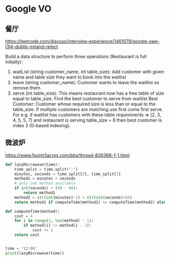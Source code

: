 # Google VO
## 餐厅
https://leetcode.com/discuss/interview-experience/1461079/google-swe-l3l4-dublin-ireland-reject

Build a data structure to perform three operations (Restaurant is full initially):
1) waitList (string customer_name, int table_size):
Add customer with given name and table size they want to book into the waitlist
2) leave (string customer_name):
Customer wants to leave the waitlist so remove them.
3) serve (int table_size):
This means restaurant now has a free table of size equal to table_size. Find the best customer to serve from waitlist
Best Customer: Customer whose required size is less than or equal to the table_size. If multiple customers are matching use first come first serve.
For e.g. if waitlist has customers with these table requirements => [2, 3, 4, 5, 5, 7] and restaurant is serving table_size = 6 then best customer is index 3 (0-based indexing).


## 微波炉
https://www.1point3acres.com/bbs/thread-826368-1-1.html
```py
def lazyMicrowave(time):
    time_split = time.split(":")
    minutes, seconds = time_split[0], time_split[1]
    method1 = minutes + seconds
    # only one method available
    if int(seconds) > (99 - 60):
        return method1
    method2 = str(int(minutes)-1) + str(int(seconds)+60)
    return method1 if computeTime(method1) <= computeTime(method2) else method2

def computeTime(method):
    cost = 4
    for i in range(1, len(method) - 1):
        if method[i] != method[i - 1]:
            cost += 2
    return cost


time = "12:06"
print(lazyMicrowave(time))
```

